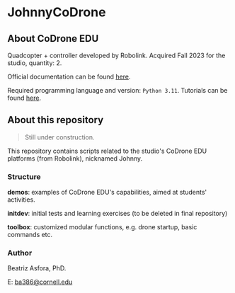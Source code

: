 # JohnnyCoDrone

## About CoDrone EDU

Quadcopter + controller developed by Robolink. Acquired Fall 2023 for the studio, quantity: 2.

Official documentation can be found [here](https://learn.robolink.com/product/codrone-edu/). 

Required programming language and version:  `Python 3.11`. Tutorials can be found [here](https://learn.robolink.com/course/python-with-codrone-edu/). 


## About this repository

> Still under construction. 

This repository contains scripts related to the studio's CoDrone EDU platforms (from Robolink), nicknamed Johnny.


### Structure

**demos**:  examples of CoDrone EDU's capabilities, aimed at students' activities.

**initdev**: initial tests and learning exercises (to be deleted in final repository) 

**toolbox**: customized modular functions, e.g. drone startup, basic commands etc.

### Author

Beatriz Asfora, PhD.

E: ba386@cornell.edu

